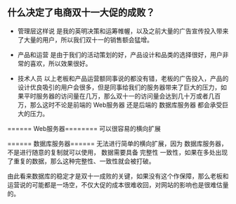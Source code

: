 ## 什么决定了电商双十一大促的成败？

* 管理层这样说
是我的英明决策和运筹帷幄，以及之前大量的广告宣传投入带来了大量的用户，所以我们双十一的销售额会猛增。

* 产品和运营
是由于我们的活动策划的好，产品设计和品类的选择很好，用户非常的喜欢，所以效果很好。

* 技术人员
以上老板和产品运营额同事说的都没有错，老板的广告投入，产品的设计优良吸引的用户会很多，但是同事给我们的服务器带来了巨大的压力，如果平时服务器的访问量在几万，那么双十一的访问量会达到几十万或者几百万，那么这时不论是前端的 Web服务器 还是后端的 数据库服务器 都会承受巨大的压力。

====== Web服务器========
可以很容易的横向扩展

====== 数据库服务器======
无法进行简单的横向扩展，因为 数据库服务器，不是进行随意的复制就可以使用， 数据需要具备 完整性 一致性，如果在多处出现了重复的数据，那么这种完整性、一致性就会被打破。

由此看来数据库的稳定才是双十一成败的关键，如果没有这个作保障，那么老板和运营说的可能都是一场空，不仅大促的成本很难收回，对网站的影响也是很难估量的。




